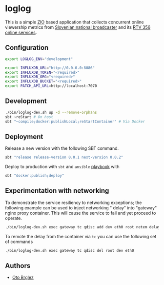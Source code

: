# loglog

This is a simple [ZIO] based application that collects concurrent online viewership metrics
from [Slovenian national broadcaster][rtvslo] and its [RTV 356 online services][rtv-356].

## Configuration

```bash
export LOGLOG_ENV="development"

export INFLUXDB_URL="http://0.0.0.0:8086"
export INFLUXDB_TOKEN="<required>"
export INFLUXDB_ORG="<required>"
export INFLUXDB_BUCKET="<required>"
export PATCH_API_URL=http://localhost:7070
```

## Development

```bash
./bin/loglog-dev.sh up -d --remove-orphans
sbt ~reStart # On host
sbt "~compile;docker:publishLocal;reStartContainer" # Via Docker
```

## Deployment

Release a new version with the following SBT command.

```bash
sbt "release release-version 0.0.1 next-version 0.0.2"
```

Deploy to production with `sbt` and `ansible` [playbook](playbooks/update-agents.yml) with

```bash
sbt "docker:publish;deploy"
```

## Experimentation with networking

To demonstrate the service resiliency to networking exceptions; the following example can be used to inject networking "
delay" into "gateway" nginx proxy container. This will cause the service to fail and yet proceed to operate.

```bash
./bin/loglog-dev.sh exec gateway tc qdisc add dev eth0 root netem delay 10s
```

To remote the delay from the container via `tc` you can use the following set of commands

```bash
./bin/loglog-dev.sh exec gateway tc qdisc del root dev eth0
```

## Authors

- [Oto Brglez](https://github.com/otobrglez)

[ZIO]: https://zio.dev

[rtvslo]: https://www.rtvslo.si

[rtv-356]: https://365.rtvslo.si
